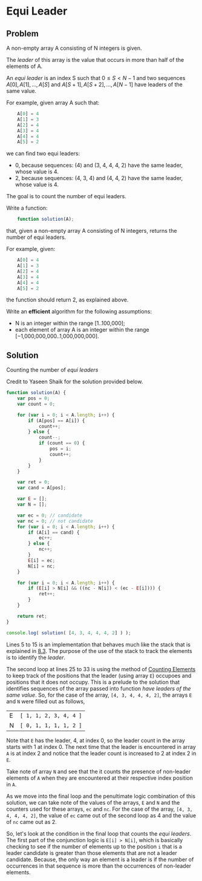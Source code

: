 # Equi Leader

## Problem

A non-empty array A consisting of N integers is given.

The _leader_ of this array is the value that occurs in more than half of the elements of A.

An _equi leader_ is an index S such that $0 ≤ S < N − 1$ and two sequences $A[0], A[1], ..., A[S]$ and $A[S + 1], A[S + 2], ..., A[N − 1]$ have leaders of the same value.

For example, given array A such that:

```js
    A[0] = 4
    A[1] = 3
    A[2] = 4
    A[3] = 4
    A[4] = 4
    A[5] = 2
```

we can find two equi leaders:

- 0, because sequences: (4) and (3, 4, 4, 4, 2) have the same leader, whose value is 4.
- 2, because sequences: (4, 3, 4) and (4, 4, 2) have the same leader, whose value is 4.

The goal is to count the number of equi leaders.

Write a function:

```js
    function solution(A);
```

that, given a non-empty array A consisting of N integers, returns the number of equi leaders.

For example, given:

```js
    A[0] = 4
    A[1] = 3
    A[2] = 4
    A[3] = 4
    A[4] = 4
    A[5] = 2
```

the function should return 2, as explained above.

Write an **efficient** algorithm for the following assumptions:

- N is an integer within the range [1..100,000];
- each element of array A is an integer within the range [−1,000,000,000..1,000,000,000].

## Solution

Counting the number of _equi leaders_

Credit to Yaseen Shaik for the solution provided below.

```js
function solution(A) {
    var pos = 0;
    var count = 0;

    for (var i = 0; i < A.length; i++) {
        if (A[pos] == A[i]) {
            count++;
        } else {
            count--;
            if (count == 0) {
                pos = i;
                count++;
            }
        }
    }

    var ret = 0;
    var cand = A[pos];

    var E = [];
    var N = [];

    var ec = 0; // candidate
    var nc = 0; // not candidate
    for (var i = 0; i < A.length; i++) {
        if (A[i] == cand) {
            ec++;
        } else {
            nc++;
        }
        E[i] = ec;
        N[i] = nc;
    }

    for (var i = 0; i < A.length; i++) {
        if (E[i] > N[i] && ((nc - N[i]) < (ec - E[i]))) {
            ret++;
        }
    }

    return ret;
}

console.log( solution( [4, 3, 4, 4, 4, 2] ) );
```

Lines 5 to 15 is an implementation that behaves much like the stack that is explained in [8.3](./README.md#83-solution-with-time-complexity). The purpose of the use of the stack to track the elements is to identify the _leader_.

The second loop at lines 25 to 33 is using the method of [Counting Elements](../counting/README.md) to keep track of the positions that the leader (using array `E`) occupoes and positions that it does not occupy. This is a prelude to the solution that identifies sequences of the array passed into function _have leaders of the same value_. So, for the case of the array, `[4, 3, 4, 4, 4, 2]`, the arrays `E` and `N` were filled out as follows,

|    |                        |
|:---|:-----------------------|
| E  | `[ 1, 1, 2, 3, 4, 4 ]` |
| N  | `[ 0, 1, 1, 1, 1, 2 ]` |

Note that `E` has the leader, 4, at index 0, so the leader count in the array starts with 1 at index 0. The next time that the leader is encountered in array `A` is at index 2 and notice that the leader count is increased to 2 at index 2 in `E`.

Take note of array `N` and see that the it counts the presence of non-leader elements of `A` when they are encountered at their respective index position in `A`.

As we move into the final loop and the penultimate logic combination of this solution, we can take note of the values of the arrays, `E` and `N` and the counters used for these arrays, `ec` and `nc`. For the case of the array, `[4, 3, 4, 4, 4, 2]`, the value of `ec` came out of the second loop as 4 and the value of `nc` came out as 2.

So, let's look at the condition in the final loop that counts the _equi leaders_. The first part of the conjunction logic is `E[i] > N[i]`, which is basically checking to see if the number of elements up to the position `i` that is a leader candidate is greater than those elements that are not a leader candidate. Because, the only way an element is a leader is if the number of occurrences in that sequence is more than the occurrences of non-leader elements.